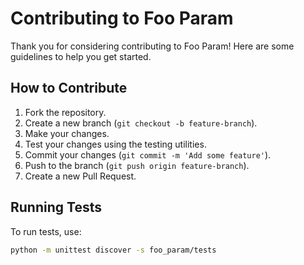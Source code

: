 
# Contributing to Foo Param

Thank you for considering contributing to Foo Param! Here are some guidelines to help you get started.

## How to Contribute

1. Fork the repository.
2. Create a new branch (`git checkout -b feature-branch`).
3. Make your changes.
4. Test your changes using the testing utilities.
5. Commit your changes (`git commit -m 'Add some feature'`).
6. Push to the branch (`git push origin feature-branch`).
7. Create a new Pull Request.

## Running Tests

To run tests, use:

```sh
python -m unittest discover -s foo_param/tests
